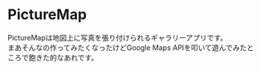 # PictureMap

PictureMapは地図上に写真を張り付けられるギャラリーアプリです。  
まあそんなの作ってみたくなったけどGoogle Maps APIを叩いて遊んでみたところで飽きた的なあれです。
